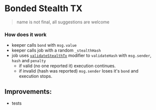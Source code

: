 # Bonded Stealth TX
> name is not final, all suggestions are welcome


### How does it work

- keeper calls `bond` with `msg.value`
- keeper calls job with a random `_stealthHash`
- job uses [`validateStealthTx`](https://github.com/lbertenasco/contract-utils/blob/main/contracts/utils/StealthTx.sol) modifier to `validateHash` with `msg.sender`, `hash` and `penalty`
    - if valid (no one reported it) execution continues.
    - if invalid (hash was reported) `msg.sender` loses it's `bond` and execution stops.


## Improvements:

- tests
